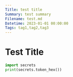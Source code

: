 ```yaml
---
Title: test title
Summary: test summary
Filename: test.md
Datetime: 2023-01-01 00:00:00
Tags: tag1,tag2,tag3
---
```


# Test Title

```python
import secrets
print(secrets.token_hex())
```